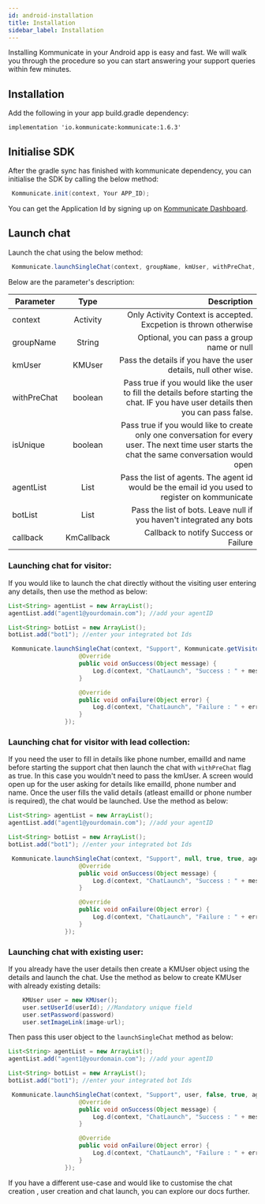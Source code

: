 ```yaml
---
id: android-installation
title: Installation
sidebar_label: Installation
---
```



Installing Kommunicate in your Android app is easy and fast. We will walk you through the procedure so you can start answering your support queries within few minutes.<br />

## Installation 

Add the following in your app build.gradle dependency:

```
implementation 'io.kommunicate:kommunicate:1.6.3'
```

## Initialise SDK
After the gradle sync has finished with kommunicate dependency, you can initialise the SDK by calling the below method:
```java
 Kommunicate.init(context, Your APP_ID);
```

You can get the Application Id by signing up on [Kommunicate Dashboard](https://dashboard.kommunicate.io).


## Launch chat

Launch the chat using the below method:

```java
 Kommunicate.launchSingleChat(context, groupName, kmUser, withPreChat, isUnique, agentList, botList, callback);
```

Below are the parameter's description:

| Parameter        | Type           | Description  |
| ------------- |:-------------:| -----:|
| context      | Activity | Only Activity Context is accepted. Excpetion is thrown otherwise  |
| groupName      | String      |   Optional, you can pass a group name or null |
| kmUser | KMUser     |    Pass the details if you have the user details, null other wise. |
| withPreChat | boolean      |   Pass true if you would like the user to fill the details before starting the chat. IF you have user details then you can pass false. |
| isUnique | boolean      |    Pass true if you would like to create only one conversation for every user. The next time user starts the chat the same conversation would open |
| agentList | List<String>      |    Pass the list of agents. The agent id would be the email id you used to register on kommunicate|
| botList | List<String>      |    Pass the list of bots. Leave null if you haven't integrated any bots |
| callback | KmCallback      |    Callback to notify Success or Failure |

### Launching chat for visitor:
If you would like to launch the chat directly without the visiting user entering any details, then use the method as below:

```java
List<String> agentList = new ArrayList();
agentList.add("agent1@yourdomain.com"); //add your agentID

List<String> botList = new ArrayList();
botList.add("bot1"); //enter your integrated bot Ids

 Kommunicate.launchSingleChat(context, "Support", Kommunicate.getVisitor(), false, true, agentList, botList, new KmCallback(){
                    @Override
                    public void onSuccess(Object message) {
                        Log.d(context, "ChatLaunch", "Success : " + message);
                    }

                    @Override
                    public void onFailure(Object error) {
                        Log.d(context, "ChatLaunch", "Failure : " + error);
                    }
                });
```

### Launching chat for visitor with lead collection:
If you need the user to fill in details like phone number, emailId and name before starting the support chat then launch the chat with `withPreChat` flag as true. In this case you wouldn't need to pass the kmUser. A screen would open up for the user asking for details like emailId, phone number and name. Once the user fills the valid details (atleast emailId or phone number is required), the chat would be launched. Use the method as below:

```java
List<String> agentList = new ArrayList();
agentList.add("agent1@yourdomain.com"); //add your agentID

List<String> botList = new ArrayList();
botList.add("bot1"); //enter your integrated bot Ids

 Kommunicate.launchSingleChat(context, "Support", null, true, true, agentList, botList, new KmCallback(){
                    @Override
                    public void onSuccess(Object message) {
                        Log.d(context, "ChatLaunch", "Success : " + message);
                    }

                    @Override
                    public void onFailure(Object error) {
                        Log.d(context, "ChatLaunch", "Failure : " + error);
                    }
                });
```

### Launching chat with existing user:
If you already have the user details then create a KMUser object using the details and launch the chat. Use the method as below to create KMUser with already existing details:

```java
    KMUser user = new KMUser();
    user.setUserId(userId); //Mandatory unique field
    user.setPassword(password)
    user.setImageLink(image-url);
```

Then pass this user object to the `launchSingleChat` method as below:

```java
List<String> agentList = new ArrayList();
agentList.add("agent1@yourdomain.com"); //add your agentID

List<String> botList = new ArrayList();
botList.add("bot1"); //enter your integrated bot Ids

 Kommunicate.launchSingleChat(context, "Support", user, false, true, agentList, botList, new KmCallback(){
                    @Override
                    public void onSuccess(Object message) {
                        Log.d(context, "ChatLaunch", "Success : " + message);
                    }

                    @Override
                    public void onFailure(Object error) {
                        Log.d(context, "ChatLaunch", "Failure : " + error);
                    }
                });
```

If you have a different use-case and would like to customise the chat creation , user creation and chat launch, you can explore our docs further.
